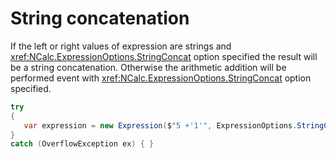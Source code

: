 ﻿# String concatenation

If the left or right values of expression are strings and <xref:NCalc.ExpressionOptions.StringConcat> option specified the result will be a string concatenation. Otherwise the arithmetic addition will be performed event with <xref:NCalc.ExpressionOptions.StringConcat> option specified.

```c#
try
{
   var expression = new Expression($"5 +'1'", ExpressionOptions.StringConcat);
}
catch (OverflowException ex) { }
```